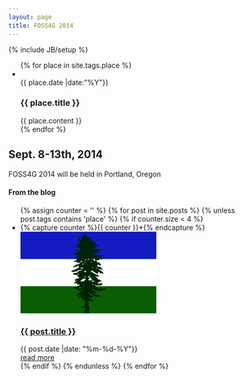 ```yaml
---
layout: page
title: FOSS4G 2014
---
```

{% include JB/setup %}
<div class="container">
    <div class="row">
        <div class="span12">
            <!-- slider -->
            <div class="flexslider" id="map">
                <ul class="slides">
                    {% for place in site.tags.place %}
                    <li data-lat="{{place.lat}}" data-lng="{{place.lng}}" data-zoom="{{place.zoom}}" {% if forloop.first %}class="flex-active-slide"{% endif %}>                                
                     <div class="year hidden">
                        {{ place.date |date:"%Y"}}
                    </div>
                      <div class="flex-caption hidden">
                            <h3>{{ place.title }}</h3>
                            {{ place.content }}
                            <!-- <div class="buttons">
                                <a href="{{ place.url }}" class="btn btn-1 pull-right">read more</a>
                            </div> -->
                        </div>
                    </li>
                    {% endfor %}
                </ul>
            </div>
            <span id="responsiveFlag">
            </span>
            <div class="block-slogan">
                <h2>
                    Sept. 8-13th, 2014
                </h2>
                <div>
                    <p>
                        FOSS4G 2014 will be held in Portland, Oregon
                    </p>
                </div>
            </div>
        </div>
    </div>
</div>
<!-- content -->
<div id="content" class="content-extra">
    <div class="ic">
    </div>
    <div class="row-1">
        <div class="container">
            <div class="row">
                <article class="span12">
                    <h4>From the blog</h4>
                </article>
            </div>
            <div class="row">
                    <ul class="thumbnails thumbnails-1">
                        {% assign counter = '' %}
                        {% for post in site.posts %}
                            {% unless post.tags contains 'place' %}
                            {% if counter.size < 4 %}
                            <li class="span3">
                                {% capture counter %}{{ counter }}*{% endcapture %}
                                <div class="thumbnail thumbnail-1">
                                    <img src="/assets/Flag_of_Cascadia.png" alt="">
                                    <section>
                                        <a href="{{ post.url }}"><h3>{{ post.title }}</h3></a>
                                        <div class="meta">
                                            <time datetime="{{ post.date }}" class="date-1">
                                                <i class="icon-calendar">
                                                </i>
                                                {{ post.date |date: "%m-%d-%Y"}}
                                            </time>
                                            <!-- <div class="name-author">
                                                            <i class="icon-user">
                                                            </i>
                                                            <a href="#">Admin</a>
                                                        </div> -->
                                            <!-- <a href="#" class="comments"><i class="icon-comment"></i> 7 comments</a> -->
                                        </div>
                                        <div class="clear">
                                        </div>
                                        <a href="{{ post.url }}" class="btn btn-1">read more</a>
                                    </section>
                                </div>
                            </li>
                            {% endif %}
                            {% endunless %}
                        {% endfor %}
                    </ul>
            </div>
        </div>
    </div>
</div>

